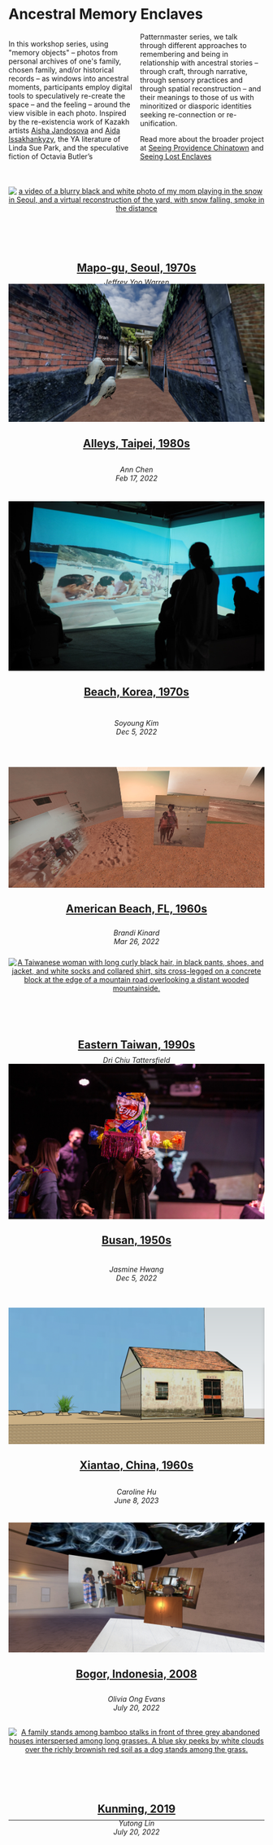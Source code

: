 
# Ancestral Memory Enclaves

<div class="intro">

In this workshop series, using "memory objects" – photos from personal archives of one's family, chosen family, and/or historical records – as windows into ancestral moments, participants  employ digital tools to speculatively re-create the space – and the feeling – around the view visible in each photo. Inspired by the re-existencia work of Kazakh artists [Aisha Jandosova](https://instagram.com/towardsanidealplace) and [Aida Issakhankyzy](https://www.instagram.com/waqitjariqkenistik/), the YA literature of Linda Sue Park, and the speculative fiction of Octavia Butler’s Patternmaster series, we talk through different approaches to remembering and being in relationship with ancestral stories – through craft, through narrative, through sensory practices and through spatial reconstruction – and their meanings to those of us with minoritized or diasporic identities seeking re-connection or re-unification. 

Read more about the broader project at [Seeing Providence Chinatown](/chinatown) and [Seeing Lost Enclaves](https://jywarren.github.io/seeing-lost-enclaves/)

</div>

<div class="fl">


<div class="item">

[![a video of a blurry black and white photo of my mom playing in the snow in Seoul, and a virtual reconstruction of the yard, with snow falling, smoke in the distance](https://unterbahn.com/assets/images/enclaves-mom.gif)](jeffrey-yoo-warren)
## [Mapo-gu, Seoul, 1970s](2023/4/1)
_Jeffrey Yoo Warren<br />Apr 1, 2023_

</div>

<div class="item">

[![A long, narrow brick alley with tidy concrete floor stretches into the distance, foliage growing over the tops of the walls, and three large robins looking away.](images/ann-chen.png)](ann-chen)
## [Alleys, Taipei, 1980s](ann-chen)
_Ann Chen<br />Feb 17, 2022_

</div>

<div class="item">

[![A group of laughing kids with shiny black hair and a man, all in swimsuits, playing with buckets in the sand on a wide bright beach, green hills across the bay beyond.](images/soyoung-kim.jpg)](soyoung-l-kim)
## [Beach, Korea, 1970s](soyoung-l-kim)
_Soyoung Kim<br />Dec 5, 2022_

</div>

<div class="item">

[![A Black woman and child in swimsuits standing on a sandy beach in warm orangish light, sea green waves sloshing in the background. Footprints and a wooden beach platform are visible along with distant swimmers.](images/brandi-kinard.png)](brandi-kinard)
## [American Beach, FL, 1960s](brandi-kinard)
_Brandi Kinard<br />Mar 26, 2022_

</div>

<div class="item">

[![A Taiwanese woman with long curly black hair, in black pants, shoes, and jacket, and white socks and collared shirt, sits cross-legged on a concrete block at the edge of a mountain road overlooking a distant wooded mountainside.](images/dri-chiu-tattersfield.png)](dri-chiu-tattersfield)
## [Eastern Taiwan, 1990s](dri-chiu-tattersfield)
_Dri Chiu Tattersfield<br />Mar 26, 2022_

</div>

<div class="item">

[![A woman with long hair and stylish loose collared shirts wearing an intricate L-shaped boxy crown of cardboard covered in brightly colored Korean snack packaging, and pink sequined tassels hanging in front. Beyond, a dark room crowded with masked people.](images/jasmine-hwang-1.jpg)](jasmine-hwang)
## [Busan, 1950s](jasmine-hwang)
_Jasmine Hwang<br />Dec 5, 2022_

</div>

<!--
<div class="item">

[![Two white-clad people by a tree in the distance across a broad round grassy hilltop, with an enormous grassy plain beyond, a herd of goats visible in the distance.](images/jean-ni.jpg)](jean-ni)
## [Mongolian Steppe, 1920s](jean-ni)
_Jean Ni<br />Mar 26, 2022_

</div>
-->

<div class="item">

[![A small terra cotta roofed home with plaster or concrete walls and a small red-iron barred window and door. The doorway has Chinese characters written around it on paper, and sparse rows of plants lay beyond the house.](images/caroline-hu.png)](caroline-hu)
## [Xiantao, China, 1960s](caroline-hu)
_Caroline Hu<br />June 8, 2023_

</div>

<div class="item">

[![A girl with a pony tail and jean shorts steps up to a candle- and fruit-lined altar with a piece of incense, encouraged by an older woman with shorter hair in a floral dress.](images/olivia-ong-evans.jpg)](olivia-ong-evans)
## [Bogor, Indonesia, 2008](olivia-ong-evans)
_Olivia Ong Evans<br />July 20, 2022_

</div>

<div class="item">

[![A family stands among bamboo stalks in front of three grey abandoned houses interspersed among long grasses. A blue sky peeks by white clouds over the richly brownish red soil as a dog stands among the grass.](images/yutong-lin.png)](yutong-lin)
## [Kunming, 2019](yutong-lin)
_Yutong Lin<br />July 20, 2022_

</div>

</div>

----

<style>

.md-pages a {
  color: #222;
}

.fl {
  display: grid;
  grid-template-columns: repeat(auto-fill,minmax(300px, auto));
  gap: 10px;
}
.fl > .item {
  text-align: center;
}
.fl > .item, 
.fl > .item p {
  width: 100%;
  height: 100%;
  object-fit: cover;
}
.fl > .item p {
  height: 65%;
}
.fl > .item img {
  width: 100%;
  height: 100%;
  object-fit: cover;
}
.fl > .item h2 {
  height: 10%;
}
.fl > .item h2 {
  margin-bottom: 6px;
}
.markdown-css .fl p {
  margin-bottom: 0;
}


.intro {
  columns: 2;
  margin-bottom: 30px;
}

</style>
